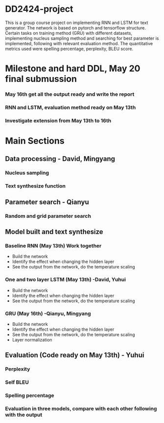 # DD2424-project
This is a group course project on implementing RNN and LSTM for text generator. The network is based on pytorch and tensorflow structure. Certain tasks on training method (GRU) with different datasets, implementing nucleus sampling method and searching for best parameter is implemented, following with relevant evaluation method. The quantitative metrics used were spelling percentage, perplexity, BLEU score. 
# Milestone and hard DDL, May 20 final submussion
### May 16th get all the output ready and write the report
### RNN and LSTM, evaluation method ready on May 13th
### Investigate extension from May 13th to 16th

# Main Sections
## Data processing - David, Mingyang
### Nucleus sampling

### Text synthesize function

## Parameter search - Qianyu
### Random and grid parameter search


## Model built and text synthesize
### Baseline RNN (May 13th) Work together
- Build the network
- Identify the effect when changing the hidden layer
- See the output from the network, do the temperature scaling

### One and two layer LSTM (May 13th) -David, Yuhui
- Build the network
- Identify the effect when changing the hidden layer
- See the output from the network, do the temperature scaling

### GRU (May 16th) -Qianyu, Mingyang
- Build the network
- Identify the effect when changing the hidden layer
- See the output from the network, do the temperature scaling
- Layer normalization

## Evaluation (Code ready on May 13th) - Yuhui
### Perplexity

### Self BLEU

### Spelling percentage

### Evaluation in three models, compare with each other following with the output








